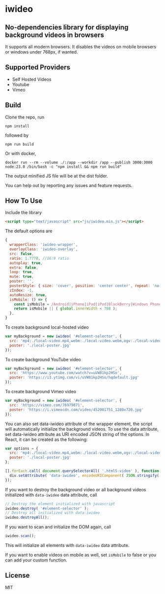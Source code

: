 # iwideo
## No-dependencies library for displaying background videos in browsers

It supports all modern browsers. It disables the videos on mobile browsers or windows under 768px, if wanted.

## Supported Providers

* Self Hosted Videos
* Youtube
* Vimeo

## Build

Clone the repo, run

```
npm install
```

followed by

```
npm run build
```

Or with docker,

```
docker run --rm --volume ./:/app --workdir /app --publish 3000:3000 node:23.0 /bin/bash -c "npm install && npm run build"
```

The output minified JS file will be at the dist folder.

You can help out by reporting any issues and feature requests.

## How To Use

Include the library

```html
<script type="text/javascript" src="js/iwideo.min.js"></script>
```

The default options are

```javascript
{
  wrapperClass: 'iwideo-wrapper',
  overlayClass: 'iwideo-overlay',
  src: false,
  ratio: 1.7778, //16:9 ratio
  autoplay: true,
  extra: false,
  loop: true,
  mute: true,
  poster: '',
  posterStyle: { size: 'cover', position: 'center center', repeat: 'no-repeat', attachment: 'scroll' },
  zIndex: -1,
  autoResize: true,
  isMobile: () => {
    const isMobile = /Android|iPhone|iPad|iPod|BlackBerry|Windows Phone/g.test(navigator.userAgent || navigator.vendor || global.opera);
    return isMobile || ( global.innerWidth < 768 );
  },
}
```

To create background local-hosted video

```javascript
var myBackground = new iwideo( '#element-selector', {
  src: 'mp4:./local-video.mp4,webm:./local-video.webm,ogv:./local-video.ogv',
  poster: './local-poster.jpg'
});
```

To create background YouTube video

```javascript
var myBackground = new iwideo( '#element-selector', {
  src: 'https://www.youtube.com/watch?v=uVW81kp2HSo',
  poster: 'https://i3.ytimg.com/vi/uVW81kp2HSo/hqdefault.jpg'
});
```

To create background Vimeo video

```javascript
var myBackground = new iwideo( '#element-selector', {
  src: 'https://vimeo.com/76979871',
  poster: 'https://i.vimeocdn.com/video/452001751_1280x720.jpg'
});
```

You can also set data-iwideo attribute of the wrapper element, the script will automatically initialize the background videos. To use the data attribute, set data-iwideo attribute as URI encoded JSON string of the options. In React, it can be created as the following:

```javascript
var options = {
  src: 'mp4:./local-video.mp4,webm:./local-video.webm,ogv:./local-video.ogv',
  poster: './local-poster.jpg'
};

[].forEach.call( document.querySelectorAll( '.html5-video' ), function( div ) {
  div.setAttribute( 'data-iwideo', encodeURIComponent( JSON.stringify( options ) ) );
});
```

If you want to destroy the background video or all background videos initialized with `data-iwideo` data attribute, call

```javascript
// Destroy the element initialized with javascript
iwideo.destroy( '#element-selector' );
// Destroy all initialized with data-iwideo
iwideo.destroyAll();
```

If you want to scan and initialize the DOM again, call

```javascript
iwideo.scan();
```

This will initialize all elements with `data-iwideo` data attribute.

If you want to enable videos on mobile as well, set `isMobile` to false or you can add your custom function.

## License

MIT